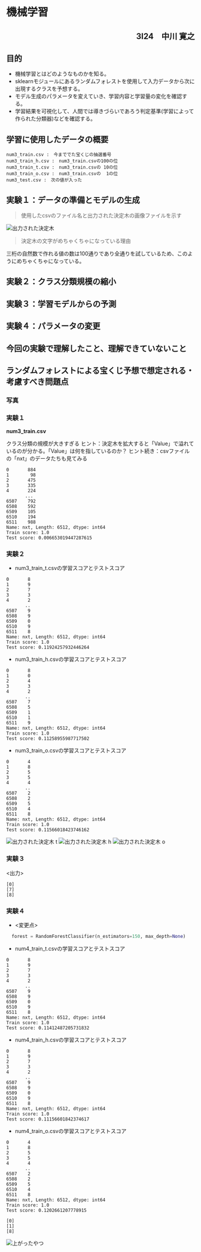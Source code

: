 # 機械学習
<div style="text-align: right;">
<h2>3I24　中川 寛之</h2>
</div>  

## 目的
- 機械学習とはどのようなものかを知る。
- sklearnモジュールにあるランダムフォレストを使用して入力データから次に出現するクラスを予想する。
- モデル生成のパラメータを変えていき、学習内容と学習量の変化を確認する。
- 学習結果を可視化して、人間では導きづらいであろう判定基準(学習によって作られた分類器)などを確認する。
## 学習に使用したデータの概要
```
num3_train.csv :　今まででた宝くじの抽選番号
num3_train_h.csv :　num3_train.csvの100の位
num3_train_t.csv :　num3_train.csvの 10の位
num3_train_o.csv :　num3_train.csvの  1の位
num3_test.csv :　次の値が入った
```
## 実験１：データの準備とモデルの生成
>使用したcsvのファイル名と出力された決定木の画像ファイルを示す

![出力された決定木](exp1.png)

>決定木の文字がめちゃくちゃになっている理由  

三桁の自然数で作れる値の数は100通りであり全通りを試しているため、このようにめちゃくちゃになっている。
## 実験２：クラス分類規模の縮小

## 実験３：学習モデルからの予測
## 実験４：パラメータの変更
## 今回の実験で理解したこと、理解できていないこと
## ランダムフォレストによる宝くじ予想で想定される・考慮すべき問題点


### 写真
### 実験１
**num3_train.csv**



クラス分類の規模が大きすぎる
ヒント：決定木を拡大すると「Value」で溢れているのが分かる。「Value」は何を指しているのか？
ヒント続き：csvファイルの「nxt」のデータたちも見てみる

```
0       884
1        98
2       475
3       335
4       224
       ... 
6507    792
6508    592
6509    105
6510    194
6511    988
Name: nxt, Length: 6512, dtype: int64
Train score: 1.0
Test score: 0.006653019447287615
```
### 実験２
- num3_train_t.csvの学習スコアとテストスコア
```
0       8
1       9
2       7
3       3
4       2
       ..
6507    9
6508    9
6509    0
6510    9
6511    8
Name: nxt, Length: 6512, dtype: int64
Train score: 1.0
Test score: 0.11924257932446264
```
- num3_train_h.csvの学習スコアとテストスコア
```
0       8
1       0
2       4
3       3
4       2
       ..
6507    7
6508    5
6509    1
6510    1
6511    9
Name: nxt, Length: 6512, dtype: int64
Train score: 1.0
Test score: 0.11258955987717502
```
- num3_train_o.csvの学習スコアとテストスコア
```
0       4
1       8
2       5
3       5
4       4
       ..
6507    2
6508    2
6509    5
6510    4
6511    8
Name: nxt, Length: 6512, dtype: int64
Train score: 1.0
Test score: 0.11566018423746162
```

![出力された決定木 t](exp2_t.png)
![出力された決定木 h](exp2_h.png)
![出力された決定木 o](exp2_o.png)

### 実験３
<出力>
```
[0]
[7]
[8]
```

### 実験４
- <変更点>
```python
  forest = RandomForestClassifier(n_estimators=150, max_depth=None)
```

- num4_train_t.csvの学習スコアとテストスコア
```
0       8
1       9
2       7
3       3
4       2
       ..
6507    9
6508    9
6509    0
6510    9
6511    8
Name: nxt, Length: 6512, dtype: int64
Train score: 1.0
Test score: 0.11412487205731832
```

- num4_train_h.csvの学習スコアとテストスコア
```
0       8
1       9
2       7
3       3
4       2
       ..
6507    9
6508    9
6509    0
6510    9
6511    8
Name: nxt, Length: 6512, dtype: int64
Train score: 1.0
Test score: 0.11156601842374617
```

- num4_train_o.csvの学習スコアとテストスコア
```
0       4
1       8
2       5
3       5
4       4
       ..
6507    2
6508    2
6509    5
6510    4
6511    8
Name: nxt, Length: 6512, dtype: int64
Train score: 1.0
Test score: 0.1202661207778915
```
```
[0]
[1]
[8]
```
![上がったやつ](exp4_o.png)